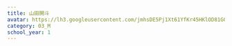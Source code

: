 ```yaml
---
title: 山田開斗
avatar: https://lh3.googleusercontent.com/jmhsDE5Pj1Xt61YfKr45HKlOD81GQyAWcJvyp1XPAv87-law3ft5WZY9CAowXr-zZvmyTILsWhCqvUFfjg_1naKo6SmSi7KrkYvnc4cY1Zl0f9V2kgizKmXcX7RBJgCwOjObf5QUhzCBlzUvyYFODkZFaMX7KWp41oWh8S8IYutIs05fkiEbSuqYSPVeGNcXbVKmCAPdS9t56BsLNqkArtYuQeNVGbpXCBdN8y_vYBdGTrb9OMDk90hLm4cVk3YqBak20qXPb0eUADagix-EmpXD2txoAWLtTxWajSG2xyCbuT9E3nWMmXWRCTRno7X9Ia5Jz7T_UpgOzuTMMJUnLjycc4xSrpL1Euy2cr8Du97pIS5a-ZmXJ30YDRI-GtH1noHBoqe3yEhQTkV_TPkJfBGtryhVWM8hYigZaM23bjezK0qbqmWZEq0dnGIVlixjxSWE99xfrnFLQiWn4a_0CLyyXsqPlPmwtn5tdrwiY9TVR5VyjyrFX3BIsPvUsvWksnBgL5UPmlahKvnZgayRieTll9xhj1GgifXIN0YwxFgyd-OSzxySS37xHcN4wqdtdvrqkDkcHkyoyyx0sKv3WBVWbE2A0lzqK0a6hh1OaIQEBqTDkc-WpQ=s300
category: 03_M
school_year: 1
---
```

